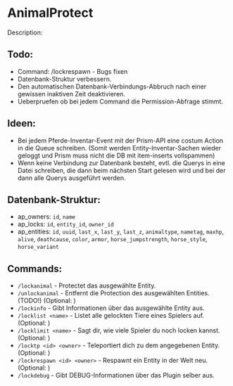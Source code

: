 AnimalProtect
=============

Description:



Todo:
------
- Command: /lockrespawn - Bugs fixen
- Datenbank-Struktur verbessern.
- Den automatischen Datenbank-Verbindungs-Abbruch nach einer gewissen inaktiven Zeit deaktivieren.
- Ueberpruefen ob bei jedem Command die Permission-Abfrage stimmt.

Ideen:
------
- Bei jedem Pferde-Inventar-Event mit der Prism-API eine costum Action in die Queue schreiben.
(Somit werden Entity-Inventar-Sachen wieder geloggt und Prism muss nicht die DB mit item-inserts vollspammen)
- Wenn keine Verbindung zur Datenbank besteht, evtl. die Querys in eine Datei schreiben, die dann beim
  nächsten Start gelesen wird und bei der dann alle Querys ausgeführt werden.

Datenbank-Struktur:
---------
- ap_owners: `id`, `name`
- ap_locks: `id`, `entity_id`, `owner_id`
- ap_entities: `id`, `uuid`, `last_x`, `last_y`, `last_z`, `animaltype`, `nametag`, `maxhp`, `alive`, `deathcause`, `color`, `armor`, `horse_jumpstrength`, `horse_style`, `horse_variant`

Commands:
---------
- `/lockanimal` - Protectet das ausgewählte Entity.
- `/unlockanimal` - Entfernt die Protection des ausgewählten Entities. (TODO!) (Optional: <name><id>)
- `/lockinfo` - Gibt Informationen über das ausgewählte Entity aus.
- `/locklist <name>` - Listet alle gelockten Tiere eines Spielers auf. (Optional: <name>)
- `/locklimit <name>` - Sagt dir, wie viele Spieler du noch locken kannst. (Optional: <name>)
- `/locktp <id> <owner>` - Teleportiert dich zu dem angegebenen Entity. (Optional: <owner>)
- `/lockrespawn <id> <owner>` - Respawnt ein Entity in der Welt neu. (Optional: <owner>)
- `/lockdebug` - Gibt DEBUG-Informationen über das Plugin selber aus.
